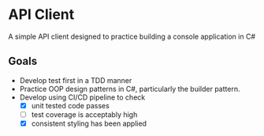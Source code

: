 # API Client

A simple API client designed to practice building a console application in C#

## Goals
- Develop test first in a TDD manner
- Practice OOP design patterns in C#, particularly the builder pattern.
- Develop using CI/CD pipeline to check
  - [x] unit tested code passes
  - [ ] test coverage is acceptably high
  - [x] consistent styling has been applied